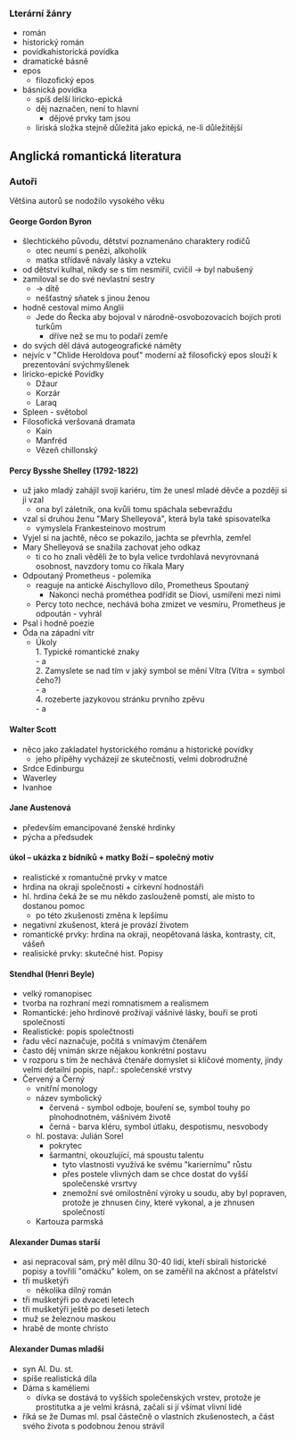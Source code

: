 ### Lterární žánry
- román
- historický román
- povídkahistorická povídka
- dramatické básně
- epos
  - filozofický epos
- básnická povídka
  - spíš delší liricko-epická
  - děj naznačen, není to hlavní
    - dějové prvky tam jsou
  - liriská složka stejně důležitá jako epická, ne-li důležitější

## Anglická romantická literatura
### Autoři
Většina autorů se nodožilo vysokého věku
#### George Gordon Byron
- šlechtického původu, dětství poznamenáno charaktery rodičů
  - otec neumí s penězi, alkoholik
  - matka střídavě návaly lásky a vzteku
- od dětství kulhal, nikdy se s tím nesmířil, cvičil -> byl nabušený
- zamiloval se do své nevlastní sestry
  - -> dítě
  - nešťastný sňatek s jinou ženou
- hodně cestoval mimo Anglii
  - Jede do Řecka aby bojoval v národně-osvobozovacích bojích proti turkům
    - dříve než se mu to podaří zemře
- do svých děl dává autogeografické náměty
- nejvíc v "Chlide Heroldova pouť" moderní až filosofický epos slouží k prezentování svýchmyšlenek
- liricko-epické Povídky
  - Džaur
  - Korzár
  - Laraq
- Spleen - světobol
- Filosofická veršovaná dramata
  - Kain
  - Manfréd
  - Vězeň chillonský

#### Percy Bysshe Shelley (1792-1822)
- už jako mladý zahájil svoji kariéru, tím že unesl mladé děvče a později si ji vzal
  - ona byl záletník, ona kvůli tomu spáchala sebevraždu
- vzal si druhou ženu "Mary Shelleyová", která byla také spisovatelka
  - vymyslela Frankesteinovo mostrum
- Vyjel si na jachtě, něco se pokazilo, jachta se převrhla, zemřel
- Mary Shelleyová se snažila zachovat jeho odkaz
  - ti co ho znali věděli že to byla velice tvrdohlavá nevyrovnaná osobnost, navzdory tomu co říkala Mary
- Odpoutaný Prometheus - polemika
  - reaguje na antické Aischyllovo dílo, Prometheus Spoutaný
    - Nakonci nechá prométhea podřídit se Diovi, usmířeni mezi nimi
  - Percy toto nechce, nechává boha zmizet ve vesmíru, Prometheus je odpoután - vyhrál
- Psal i hodně poezie
- Óda na západní vítr
  - Úkoly  
        1. Typické romantické znaky   
        - a  
        2. Zamyslete se nad tím v jaký symbol se mění Vítra (Vítra = symbol čeho?)  
        - a   
        4. rozeberte jazykovou stránku prvního zpěvu  
        - a   

#### Walter Scott
- něco jako zakladatel hystorického románu a historické povídky 
  - jeho přípěhy vycházejí ze skutečnosti, velmi dobrodružné
- Srdce Edinburgu
- Waverley
- Ivanhoe

#### Jane Austenová
- především emancipované ženské hrdinky
- pýcha a předsudek

#### úkol – ukázka z bídníků  + matky Boží – společný motiv
- realistické x romantučné prvky v matce
- hrdina na okraji společnosti + církevní hodnostáři
- hl. hrdina čeká že se mu někdo zaslouženě pomstí, ale místo to dostanou pomoc
  - po této zkušenosti změna k lepšímu 
- negativní zkušenost, která je provází životem
- romantické prvky: hrdina na okraji, neopětovaná láska, kontrasty, cit, vášeň
- realisické prvky: skutečné hist. Popisy

#### Stendhal (Henri Beyle)
- velký romanopisec
- tvorba na rozhraní mezi romnatismem a realismem
- Romantické: jeho hrdinové prožívají vášnivé lásky, bouří se proti společnosti 
- Realistické: popis společtnosti
- řadu věcí naznačuje, počítá s vnímavým čtenářem
- často děj vnímán skrze nějakou konkrétní postavu
- v rozporu s tím že nechává čtenáře domyslet si klíčové momenty, jindy velmi detailní popis, např.: společenské vrstvy
- Červený a Černý
  - vnitřní monology
  - název symbolický
    - červená - symbol odboje, bouření se, symbol touhy po plnohodnotném, vášnivém životě
    - černá - barva kléru, symbol útlaku, despotismu, nesvobody
  - hl. postava: Julián Sorel
    - pokrytec
    - šarmantní, okouzlující, má spoustu talentu
      - tyto vlastnosti využívá ke svému "kariernímu" růstu
      - přes postele vlivných dam se chce dostat do vyšší společenské vrsrtvy
      - znemožní své omilostnění výroky u soudu, aby byl popraven, protože je zhnusen činy, které vykonal, a je zhnusen společností
  - Kartouza parmská

#### Alexander Dumas starší
- asi nepracoval sám, prý měl dílnu 30-40 lidí, kteří sbírali historické popisy a tovřili "omáčku" kolem, on se zaměřil na akčnost a přátelství
- tři mušketýři
  - několika dílný román
- tři mušketýři po dvaceti letech
- tři mušketýři ještě po deseti letech
- muž se železnou maskou
- hrabě de monte christo

#### Alexander Dumas mladší
- syn Al. Du. st.
- spíše realistická díla
- Dáma s kaméliemi
  - dívka se dostává to vyšších společenských vrstev, protože je prostitutka a je velmi krásná, začali si jí všímat vlivní lidé
- říká se že Dumas ml. psal částečně o vlastních zkušenostech, a část svého života s podobnou ženou strávil
